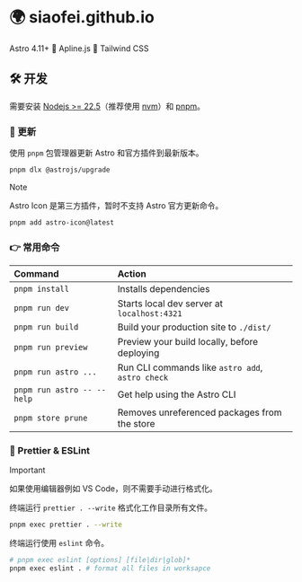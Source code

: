 # 🌍 siaofei.github.io

Astro 4.11+ 🤝 Apline.js 🤝 Tailwind CSS

## 🛠️ 开发

需要安装 [Nodejs >= 22.5](https://nodejs.org)（推荐使用 [nvm](https://github.com/nvm-sh/nvm)）和 [pnpm](https://pnpm.io)。

### 🚀 更新

使用 `pnpm` 包管理器更新 Astro 和官方插件到最新版本。

```sh
pnpm dlx @astrojs/upgrade
```

> [!NOTE]
> Astro Icon 是第三方插件，暂时不支持 Astro 官方更新命令。
>
> ```sh
> pnpm add astro-icon@latest
> ```

### 👉 常用命令

| Command                    | Action                                           |
| :------------------------- | :----------------------------------------------- |
| `pnpm install`             | Installs dependencies                            |
| `pnpm run dev`             | Starts local dev server at `localhost:4321`      |
| `pnpm run build`           | Build your production site to `./dist/`          |
| `pnpm run preview`         | Preview your build locally, before deploying     |
| `pnpm run astro ...`       | Run CLI commands like `astro add`, `astro check` |
| `pnpm run astro -- --help` | Get help using the Astro CLI                     |
| `pnpm store prune`         | Removes unreferenced packages from the store     |

### 🌷 Prettier & ESLint

> [!IMPORTANT]
> 如果使用编辑器例如 VS Code，则不需要手动进行格式化。

终端运行 `prettier . --write` 格式化工作目录所有文件。

```sh
pnpm exec prettier . --write
```

终端运行使用 `eslint` 命令。

```sh
# pnpm exec eslint [options] [file|dir|glob]*
pnpm exec eslint . # format all files in worksapce
```
